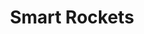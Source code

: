 ---
layout: project
title: Smart Rockets
image: /images/projects/smart-rockets.png
description: Unfinished. Evolutionary algorithm allows rockets to gradually become better at hitting the target, over time.
scripts:
  - common/p5.js
  - common/p5.dom.js
  - SmartRockets/dna.js
  - SmartRockets/population.js
  - SmartRockets/rocket.js
  - SmartRockets/sketch.js
---